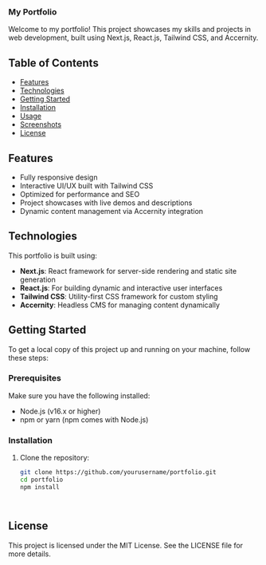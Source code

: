 ### My Portfolio

Welcome to my portfolio! This project showcases my skills and projects in web development, built using Next.js, React.js, Tailwind CSS, and Accernity.

## Table of Contents

- [Features](#features)
- [Technologies](#technologies)
- [Getting Started](#getting-started)
- [Installation](#installation)
- [Usage](#usage)
- [Screenshots](#screenshots)
- [License](#license)

## Features

- Fully responsive design
- Interactive UI/UX built with Tailwind CSS
- Optimized for performance and SEO
- Project showcases with live demos and descriptions
- Dynamic content management via Accernity integration

## Technologies

This portfolio is built using:

- **Next.js**: React framework for server-side rendering and static site generation
- **React.js**: For building dynamic and interactive user interfaces
- **Tailwind CSS**: Utility-first CSS framework for custom styling
- **Accernity**: Headless CMS for managing content dynamically

## Getting Started

To get a local copy of this project up and running on your machine, follow these steps:

### Prerequisites

Make sure you have the following installed:

- Node.js (v16.x or higher)
- npm or yarn (npm comes with Node.js)

### Installation

1. Clone the repository:

   ```bash
   git clone https://github.com/yourusername/portfolio.git
   cd portfolio
   npm install




## License

This project is licensed under the MIT License. See the LICENSE file for more details.




   
